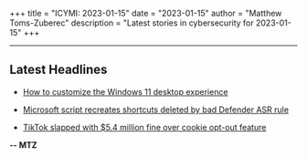 +++
title = "ICYMI: 2023-01-15"
date = "2023-01-15"
author = "Matthew Toms-Zuberec"
description = "Latest stories in cybersecurity for 2023-01-15"
+++

---------------------------------------------------------------------------
## Latest Headlines
- [How to customize the Windows 11 desktop experience](https://www.bleepingcomputer.com/news/microsoft/how-to-customize-the-windows-11-desktop-experience/)

- [Microsoft script recreates shortcuts deleted by bad Defender ASR rule](https://www.bleepingcomputer.com/news/microsoft/microsoft-script-recreates-shortcuts-deleted-by-bad-defender-asr-rule/)

- [TikTok slapped with $5.4 million fine over cookie opt-out feature](https://www.bleepingcomputer.com/news/security/tiktok-slapped-with-54-million-fine-over-cookie-opt-out-feature/)

**-- MTZ**